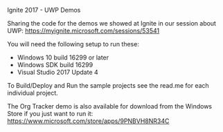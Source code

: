  Ignite 2017 - UWP Demos

Sharing the code for the demos we showed at Ignite in our session about UWP:
https://myignite.microsoft.com/sessions/53541

You will need the following setup to run these:
- Windows 10 build 16299 or later
- Windows SDK build 16299
- Visual Studio 2017 Update 4

To Build/Deploy and Run the sample projects see the read.me for each individual project.

The Org Tracker demo is also available for download from the Windows Store if you just want to run it:
 https://www.microsoft.com/store/apps/9PNBVH8NR34C

